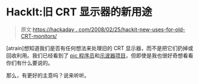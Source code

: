 # HackIt:旧 CRT 显示器的新用途

> 原文:[https://hackaday . com/2008/02/25/hackit-new-uses-for-old-CRT-monitors/](https://hackaday.com/2008/02/25/hackit-new-uses-for-old-crt-monitors/)

[atrain]想知道我们是否有任何想法来处理旧的 CRT 显示器，而不是把它们扔掉或回收利用。我们已经看到了 [pic 程序员](http://www.hackaday.com/2006/04/14/pic-programmer-built-from-broken-monitor/)和[示波器项目](http://www.hackaday.com/2006/12/27/atmega-oscope/)，但即使是我也很好奇想看看你们有什么要说的。

那么，有更好的主意吗？说来听听。